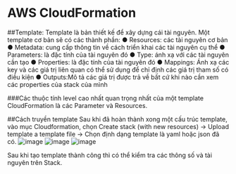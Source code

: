 # AWS CloudFormation
##Template:
Template là bản thiết kế để xây dựng cái tài nguyên. Một template cơ bản sẽ có các thành phần:
●	Resources: các tài nguyên cơ bản
●	Metadata: cung cấp thông tin về cách triển khai các tài nguyên cụ thể
●	Parameters: là đặc tính của tài nguyên đó
●	Type: ánh xạ với các tài nguyên cần tạo
●	Properties: là đặc tính của tài nguyên đó
●	Mappings: Ánh xạ các key và các giá trị liên quan có thể sử dụng để chỉ định các giá trị tham số có điều kiện
●	Outputs:Mô tả các giá trị được trả về bất cứ khi nào cần xem các properties của stack của mình

###Các thuộc tính level cao nhất quan trọng nhất của một template CloudFormation là các Parameter và Resources. 

##Cách truyền template
Sau khi đã hoàn thành xong một cấu trúc template, vào mục Cloudformation, chọn Create stack (with new resources) -> Upload template a template file -> Chọn định dạng template là yaml hoặc json đã có.
![image](https://user-images.githubusercontent.com/74722049/147558979-9b7b6879-3d74-4b3f-8452-6a324b25760c.png)
![image](https://user-images.githubusercontent.com/74722049/147558993-4ced3df0-9523-4cb2-a604-c610b9fc8bdd.png)
![image](https://user-images.githubusercontent.com/74722049/147559004-cf4ce388-ce25-454f-b8c6-940d34bb6417.png)

Sau khi tạo template thành công thì có thể kiểm tra các thông số và tài nguyên trên Stack.  

